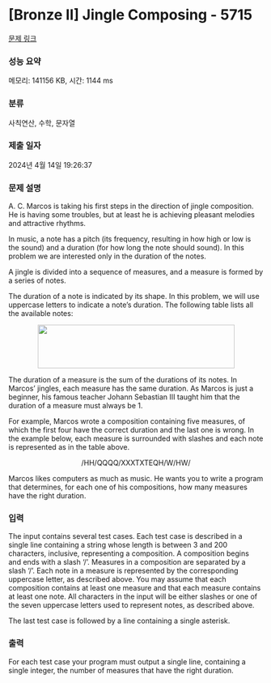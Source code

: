 # [Bronze II] Jingle Composing - 5715 

[문제 링크](https://www.acmicpc.net/problem/5715) 

### 성능 요약

메모리: 141156 KB, 시간: 1144 ms

### 분류

사칙연산, 수학, 문자열

### 제출 일자

2024년 4월 14일 19:26:37

### 문제 설명

<p>A. C. Marcos is taking his first steps in the direction of jingle composition. He is having some troubles, but at least he is achieving pleasant melodies and attractive rhythms.</p>

<p>In music, a note has a pitch (its frequency, resulting in how high or low is the sound) and a duration (for how long the note should sound). In this problem we are interested only in the duration of the notes.</p>

<p>A jingle is divided into a sequence of measures, and a measure is formed by a series of notes. </p>

<p>The duration of a note is indicated by its shape. In this problem, we will use uppercase letters to indicate a note’s duration. The following table lists all the available notes:</p>

<p style="text-align: center;"><img alt="" src="https://www.acmicpc.net/upload/images2/jingle(1).png" style="height:86px; width:389px"></p>

<p>The duration of a measure is the sum of the durations of its notes. In Marcos’ jingles, each measure has the same duration. As Marcos is just a beginner, his famous teacher Johann Sebastian III taught him that the duration of a measure must always be 1.</p>

<p>For example, Marcos wrote a composition containing five measures, of which the first four have the correct duration and the last one is wrong. In the example below, each measure is surrounded with slashes and each note is represented as in the table above.</p>

<p style="text-align: center;">/HH/QQQQ/XXXTXTEQH/W/HW/</p>

<p>Marcos likes computers as much as music. He wants you to write a program that determines, for each one of his compositions, how many measures have the right duration.</p>

### 입력 

 <p>The input contains several test cases. Each test case is described in a single line containing a string whose length is between 3 and 200 characters, inclusive, representing a composition. A composition begins and ends with a slash ‘/’. Measures in a composition are separated by a slash ‘/’. Each note in a measure is represented by the corresponding uppercase letter, as described above. You may assume that each composition contains at least one measure and that each measure contains at least one note. All characters in the input will be either slashes or one of the seven uppercase letters used to represent notes, as described above.</p>

<p>The last test case is followed by a line containing a single asterisk.</p>

### 출력 

 <p>For each test case your program must output a single line, containing a single integer, the number of measures that have the right duration.</p>

